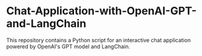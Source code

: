 # Chat-Application-with-OpenAI-GPT-and-LangChain
This repository contains a Python script for an interactive chat application powered by OpenAI's GPT model and LangChain. 
